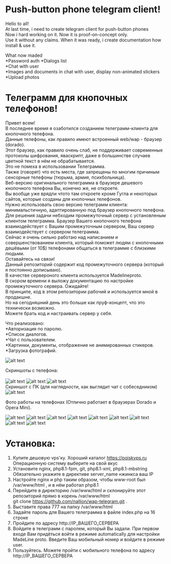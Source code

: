 # Push-button phone telegram client!

Hello to all!<br>
At last time, i need to create telegram client for push-button phones<br>
Now i hard working on it. Now it is proof-on-concept only.<br>
Use it without any claims. When it was ready, i create documentation how install & use it.<br>


What now maded<br>
*Password auth
*Dialogs list<br>
*Chat with user<br>
*Images and documents in chat with user, display non-animated stickers<br>
*Upload photos<br>


# Телеграмм для кнопочных телефонов!
Привет всем!<br>
В последнее время я озаботился созданием телеграмм-клиента для кнопочного телефона.<br>
Данные телефоны, как правило имеют встроенный web/wap - браузер (dorado).<br>
Этот браузер, как правило очень слаб, не поддерживает современные протоколы шифрования, яваскрипт, даже в большинстве случаев цветной текст в нём не обрабатывается.<br>
Это не помеха в использовании Телеграмма.<br>
Также (говорят) что есть места, где запрещены по многим причиным сенсорные телефоны (тюрьма, армия, психбольница).<br>
Веб-версию оригинального телеграмма в браузере дешевого кнопочного телефона Вы, конечно же, не откроете.<br> Вы вообще уже врядли чтото там откроете кроме Гугла и некоторых сайтов, которые созданы для кнопочных телефонов.<br>
Нужно использовать свою версию телеграмм клиента: минимальстичную, адаптированную под браузер кнопочного телефона.<br>
Для решения задачи небходим промежуточный сервер с установленым клиентом телеграмма. Браузер Вашего кнопочного телефона взаимодействует с Вашим промежуточным сервером, Ваш сервер взаимодействует с сервером телеграмма.<br>
Сейчас я очень сильно работаю над написанием и совершенствованием клиента, который поможет людям с кнопочными дешёвыми (от 10$) телефонами общаться в телеграмме с близкими людьми.<br> Оставайтесь на связи!<br>
Данный репозиторий содержит код промежуточного сервера (который я постоянно дописываю).<br> 
В качестве сервероного клиента используется Madelineproto.<br>
В скором времени я выложу документацию по настройке промежуточного сервера. Ожидайте!<br>
В принципе, код в этом репозитории рабочий и используется мной в продакшне.<br> Но на сегодняшний день это больше как пруф-концепт, что это технически возможно.<br> Можете брать код и настраивать сервер у себя.<br>

Что реализовано:<br>
*Авторизация по паролю.<br>
*Список диалогов.<br>
*Чат с пользователем.<br>
*Картинки, документы, отображение не анимированных стикеров.<br>
*Загрузка фотографий.<br>

![alt text](https://raw.githubusercontent.com/nallion/wap-telegram/main/.gitignore/g_9.jpg)<br>

Скриншоты c телефона:<br><br>
![alt text](https://github.com/nallion/wap-telegram/blob/main/.gitignore/login.jpg?raw=true)
![alt text](https://raw.githubusercontent.com/nallion/wap-telegram/main/.gitignore/2_dialoglist.jpg)
![alt text](https://raw.githubusercontent.com/nallion/wap-telegram/main/.gitignore/3_dialog.jpg)<br>
Скриншот с ПК (для наглядности, как выглядит чат с собеседником)<br>
![alt text](https://github.com/nallion/wap-telegram/blob/main/.gitignore/fullchat.png?raw=true)<br>

Фото работы на телефонах (Отлично работает в браузерах Dorado и Opera Mini).

![alt text](https://github.com/nallion/wap-telegram/blob/main/.gitignore/1_SIGMA.jpg?raw=true)
![alt text](https://github.com/nallion/wap-telegram/blob/main/.gitignore/1_nokia.jpg?raw=true)
![alt text](https://github.com/nallion/wap-telegram/blob/main/.gitignore/2_SIGMA.jpg?raw=true)
![alt text](https://github.com/nallion/wap-telegram/blob/main/.gitignore/2_nokia.jpg?raw=true)
![alt text](https://github.com/nallion/wap-telegram/blob/main/.gitignore/3_Nokia.jpg?raw=true)
![alt text](https://github.com/nallion/wap-telegram/blob/main/.gitignore/3_SIGMA.jpg?raw=true)
![alt text](https://github.com/nallion/wap-telegram/blob/main/.gitignore/nomi_1.jpg?raw=true)
![alt text](https://github.com/nallion/wap-telegram/blob/main/.gitignore/nomi_2.jpg?raw=true)
![alt text](https://github.com/nallion/wap-telegram/blob/main/.gitignore/nomi_3.jpg?raw=true)

# Установка:<br>

1) Купите дешовую vps'ку. Хороший каталог https://poiskvps.ru Операционную систему выберите на свой вкус<br>
2) Установите nginx, php8.1-fpm, git, php8.1-xml, php8.1-mbstring<br> Обязательно укажите в директиве server_name нжинкса ваш IP
3) Настройте nginx и php таким образом, чтобы www-root был /var/www/html , и в нём работал php8.1<br>
4) Перейдите в директорию /var/www/html и склонируйте этот репозиторий прямо в корень /var/www/html<br>
git clone https://github.com/nallion/wap-telegram.git . <br>
5) Выставите права 777 на папку /var/www/html
6) Задайте пароль для Вашего телеграмма в файле index.php на 16 строке<br>
7) Пройдите по адресу http://IP_ВАШЕГО_СЕРВЕРА
8) Войдите в телеграмм с паролем, который Вы задали. При первом входе Вам придёться войти в режиме automatically для настройки MadeLine proto. Введите Ваш мобильный номер и войдите в режиме user.
9) Пользуйтесь. Можете пройти с мобильного телефона по адресу http://IP_ВАШЕГО_СЕРВЕРА
